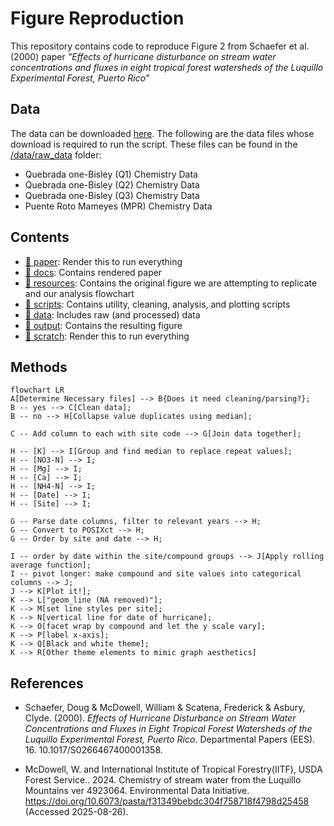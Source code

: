 # Figure Reproduction 

This repository contains code to reproduce Figure 2 from Schaefer et al. (2000) paper *"Effects of hurricane disturbance on stream
water concentrations and fluxes in eight tropical
forest watersheds of the Luquillo Experimental
Forest, Puerto Rico"*

## Data
The data can be downloaded [here](https://portal.edirepository.org/nis/mapbrowse?packageid=knb-lter-luq.20.4923064). The following are the data files whose download is required to run the script. These files can be found in the [/data/raw_data](/data/raw) folder:
- Quebrada one-Bisley (Q1) Chemistry Data
- Quebrada one-Bisley (Q2) Chemistry Data 
- Quebrada one-Bisley (Q3) Chemistry Data 
- Puente Roto Mameyes (MPR) Chemistry Data

## Contents

- [:file_folder: paper](/paper): Render this to run everything
- [:file_folder: docs](/docs): Contains rendered paper
- [:file_folder: resources](/figures): Contains the original figure we are attempting to replicate and our analysis flowchart
- [:file_folder: scripts](/scripts): Contains utility, cleaning, analysis, and plotting scripts
- [:file_folder: data](/data): Includes raw (and processed) data
- [:file_folder: output](/output): Contains the resulting figure
- [:file_folder: scratch](/scratch): Render this to run everything

## Methods
```{mermaid}
flowchart LR
A[Determine Necessary files] --> B{Does it need cleaning/parsing?};
B -- yes --> C[Clean data]; 
B -- no --> H[Collapse value duplicates using median];

C -- Add column to each with site code --> G[Join data together];

H -- [K] --> I[Group and find median to replace repeat values];
H -- [NO3-N] --> I;
H -- [Mg] --> I;
H -- [Ca] --> I;
H -- [NH4-N] --> I;
H -- [Date] --> I;
H -- [Site] --> I;

G -- Parse date columns, filter to relevant years --> H;
G -- Convert to POSIXct --> H; 
G -- Order by site and date --> H;

I -- order by date within the site/compound groups --> J[Apply rolling average function];
I -- pivot longer: make compound and site values into categorical columns --> J;
J --> K[Plot it!];
K --> L["geom_line (NA removed)"];
K --> M[set line styles per site];
K --> N[vertical line for date of hurricane];
K --> O[facet wrap by compound and let the y scale vary];
K --> P[label x-axis];
K --> Q[Black and white theme];
K --> R[Other theme elements to mimic graph aesthetics]
```

## References
- Schaefer, Doug & McDowell, William & Scatena, Frederick & Asbury, Clyde. (2000). *Effects of Hurricane Disturbance on Stream Water Concentrations and Fluxes in Eight Tropical Forest Watersheds of the Luquillo Experimental Forest, Puerto Rico*. Departmental Papers (EES). 16. 10.1017/S0266467400001358. 

- McDowell, W. and International Institute of Tropical Forestry(IITF), USDA Forest Service.. 2024. Chemistry of stream water from the Luquillo Mountains ver 4923064. Environmental Data Initiative. https://doi.org/10.6073/pasta/f31349bebdc304f758718f4798d25458 (Accessed 2025-08-26).